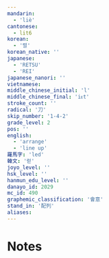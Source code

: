 ```yaml
---
mandarin:
  - 'liè'
cantonese:
  - lit6
korean:
  - '렬'
korean_native: ''
japanese:
  - 'RETSU'
  - 'REI'
japanese_nanori: ''
vietnamese:
middle_chinese_initial: 'l'
middle_chinese_final: 'iᴇt'
stroke_count: ''
radical: '刀'
skip_number: '1-4-2'
grade_level: 2
pos: ''
english:
  - 'arrange'
  - 'line up'
羅馬字: 'led'
韓文: '럳'
joyo_level: ''
hsk_level: ''
hanmun_edu_level: ''
danayo_id: 2029
mc_id: 490
graphemic_classification: '會意'
stand_in: '配列'
aliases:
---
```


# Notes
